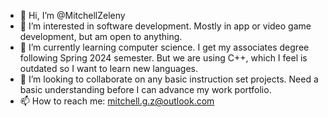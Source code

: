 - 👋 Hi, I’m @MitchellZeleny
- 👀 I’m interested in software development. Mostly in app or video game development, but am open to anything.
- 🌱 I’m currently learning computer science. I get my associates degree following Spring 2024 semester. But we are using C++, which I feel is outdated so I want to learn new languages.
- 💞️ I’m looking to collaborate on any basic instruction set projects. Need a basic understanding before I can advance my work portfolio.
- 📫 How to reach me: mitchell.g.z@outlook.com

<!---
MitchellZeleny/MitchellZeleny is a ✨ special ✨ repository because its `README.md` (this file) appears on your GitHub profile.
You can click the Preview link to take a look at your changes.
--->
